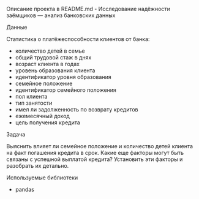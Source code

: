 Описание проекта в README.md - Исследование надёжности заёмщиков — анализ банковских данных

Данные

Статистика о платёжеспособности клиентов от банка:

-  количество детей в семье
- общий трудовой стаж в днях
-  возраст клиента в годах
-  уровень образования клиента
- идентификатор уровня образования
- семейное положение
-   идентификатор семейного положения
-   пол клиента
-   тип занятости
-  имел ли задолженность по возврату кредитов
-   ежемесячный доход
-   цель получения кредита

Задача

Выяснить влияет ли семейное положение и количество детей клиента на факт погашения кредита в срок. Какие еще факторы могут быть связаны с успешной выплатой кредита? Установить эти факторы и разобрать их детально.

Используемые библиотеки

- pandas

